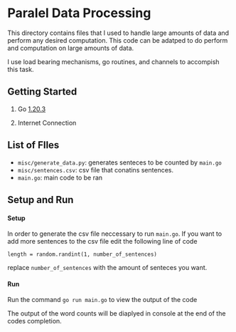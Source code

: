 # Paralel Data Processing

This directory contains files that I used to handle large amounts of data and perform any desired computation. This code can be adatped to do perform and computation on large amounts of data. 

I use load bearing mechanisms, go routines, and channels to accompish this task. 

## Getting Started
1) Go [1.20.3](https://go.dev/doc/install)

2) Internet Connection

## List of FIles
- `misc/generate_data.py`: generates senteces to be counted by `main.go` 
- `misc/sentences.csv`: csv file that conatins sentences.
- `main.go`: main code to be ran


## Setup and Run

#### Setup
In order to generate the csv file neccessary to run `main.go`. If you want to add more sentences to the csv file edit the following line of code

```
length = random.randint(1, number_of_sentences)
```

replace `number_of_sentences` with the amount of senteces you want.


#### Run
Run the command `go run main.go` to view the output of the code

The output of the word counts will be diaplyed in console at the end of the codes completion. 